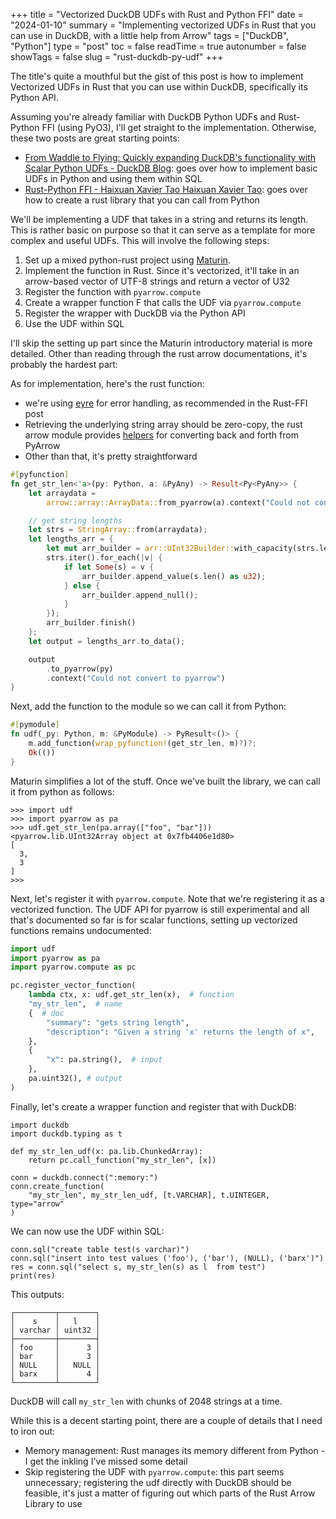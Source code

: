 +++
title = "Vectorized DuckDB UDFs with Rust and Python FFI"
date = "2024-01-10"
summary = "Implementing vectorized UDFs in Rust that you can use in DuckDB, with a little help from Arrow"
tags = ["DuckDB", "Python"]
type = "post"
toc = false
readTime = true
autonumber = false
showTags = false
slug = "rust-duckdb-py-udf"
+++

The title's quite a mouthful but the gist of this post is how to implement
Vectorized UDFs in Rust that you can use within DuckDB, specifically its Python
API.

Assuming you're already familiar with DuckDB Python UDFs and Rust-Python FFI
(using PyO3), I'll get straight to the implementation. Otherwise, these two
posts are great starting points:

- [From Waddle to Flying: Quickly expanding DuckDB's functionality with Scalar Python UDFs - DuckDB Blog](https://duckdb.org/2023/07/07/python-udf.html):
  goes over how to implement basic UDFs in Python and using them within SQL
- [Rust-Python FFI - Haixuan Xavier Tao
  Haixuan Xavier Tao](https://dora.carsmos.ai/blog/rust-python/): goes over how
  to create a rust library that you can call from Python

We'll be implementing a UDF that takes in a string and returns its length. This
is rather basic on purpose so that it can serve as a template for more complex
and useful UDFs. This will involve the following steps:

1. Set up a mixed python-rust project using
   [Maturin](https://www.maturin.rs/project_layout).
2. Implement the function in Rust. Since it's vectorized, it'll take in an
   arrow-based vector of UTF-8 strings and return a vector of U32
3. Register the function with `pyarrow.compute`
4. Create a wrapper function F that calls the UDF via `pyarrow.compute`
5. Register the wrapper with DuckDB via the Python API
6. Use the UDF within SQL

I'll skip the setting up part since the Maturin introductory material is more
detailed. Other than reading through the rust arrow documentations, it's
probably the hardest part:

As for implementation, here's the rust function:

- we're using [eyre](https://docs.rs/arrow/latest/arrow/pyarrow/) for error
  handling, as recommended in the Rust-FFI post
- Retrieving the underlying string array should be zero-copy, the rust arrow
  module provides [helpers](https://docs.rs/arrow/latest/arrow/pyarrow/) for
  converting back and forth from PyArrow
- Other than that, it's pretty straightforward

```rust
#[pyfunction]
fn get_str_len<'a>(py: Python, a: &PyAny) -> Result<Py<PyAny>> {
    let arraydata =
        arrow::array::ArrayData::from_pyarrow(a).context("Could not convert arrow data")?;

    // get string lengths
    let strs = StringArray::from(arraydata);
    let lengths_arr = {
        let mut arr_builder = arr::UInt32Builder::with_capacity(strs.len());
        strs.iter().for_each(|v| {
            if let Some(s) = v {
                arr_builder.append_value(s.len() as u32);
            } else {
                arr_builder.append_null();
            }
        });
        arr_builder.finish()
    };
    let output = lengths_arr.to_data();

    output
        .to_pyarrow(py)
        .context("Could not convert to pyarrow")
}
```

Next, add the function to the module so we can call it from Python:

```rust
#[pymodule]
fn udf(_py: Python, m: &PyModule) -> PyResult<()> {
    m.add_function(wrap_pyfunction!(get_str_len, m)?)?;
    Ok(())
}
```

Maturin simplifies a lot of the stuff. Once we've built the library, we can call
it from python as follows:

```
>>> import udf
>>> import pyarrow as pa
>>> udf.get_str_len(pa.array(["foo", "bar"]))
<pyarrow.lib.UInt32Array object at 0x7fb4406e1d80>
[
  3,
  3
]
>>>
```

Next, let's register it with `pyarrow.compute`. Note that we're registering it
as a vectorized function. The UDF API for pyarrow is still experimental and all
that's documented so far is for scalar functions, setting up vectorized
functions remains undocumented:

```python
import udf
import pyarrow as pa
import pyarrow.compute as pc

pc.register_vector_function(
    lambda ctx, x: udf.get_str_len(x),  # function
    "my_str_len",  # name
    {  # doc
        "summary": "gets string length",
        "description": "Given a string 'x' returns the length of x",
    },
    {
        "x": pa.string(),  # input
    },
    pa.uint32(), # output
)
```

Finally, let's create a wrapper function and register that with DuckDB:

```
import duckdb
import duckdb.typing as t

def my_str_len_udf(x: pa.lib.ChunkedArray):
    return pc.call_function("my_str_len", [x])

conn = duckdb.connect(":memory:")
conn.create_function(
    "my_str_len", my_str_len_udf, [t.VARCHAR], t.UINTEGER, type="arrow"
)
```

We can now use the UDF within SQL:

```
conn.sql("create table test(s varchar)")
conn.sql("insert into test values ('foo'), ('bar'), (NULL), ('barx')")
res = conn.sql("select s, my_str_len(s) as l  from test")
print(res)
```

This outputs:

```
┌─────────┬────────┐
│    s    │   l    │
│ varchar │ uint32 │
├─────────┼────────┤
│ foo     │      3 │
│ bar     │      3 │
│ NULL    │   NULL │
│ barx    │      4 │
└─────────┴────────┘
```

DuckDB will call `my_str_len` with chunks of 2048 strings at a time.

While this is a decent starting point, there are a couple of details that I need
to iron out:

- Memory management: Rust manages its memory different from Python - I get the
  inkling I've missed some detail
- Skip registering the UDF with `pyarrow.compute`: this part seems unnecessary;
  registering the udf directly with DuckDB should be feasible, it's just a
  matter of figuring out which parts of the Rust Arrow Library to use